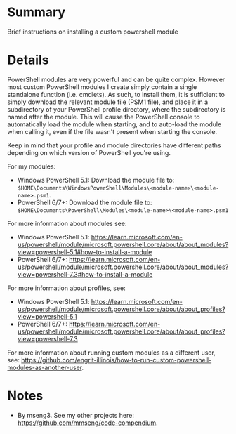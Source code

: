 # Summary
Brief instructions on installing a custom powershell module

# Details
PowerShell modules are very powerful and can be quite complex. However most custom PowerShell modules I create simply contain a single standalone function (i.e. cmdlets). As such, to install them, it is sufficient to simply download the relevant module file (PSM1 file), and place it in a subdirectory of your PowerShell profile directory, where the subdirectory is named after the module. This will cause the PowerShell console to automatically load the module when starting, and to auto-load the module when calling it, even if the file wasn't present when starting the console.  

Keep in mind that your profile and module directories have different paths depending on which version of PowerShell you're using.

For my modules:
  - Windows PowerShell 5.1: Download the module file to: `$HOME\Documents\WindowsPowerShell\Modules\<module-name>\<module-name>.psm1`.
  - PowerShell 6/7+: Download the module file to: `$HOME\Documents\PowerShell\Modules\<module-name>\<module-name>.psm1`

For more information about modules see:
  - Windows PowerShell 5.1: https://learn.microsoft.com/en-us/powershell/module/microsoft.powershell.core/about/about_modules?view=powershell-5.1#how-to-install-a-module
  - PowerShell 6/7+: https://learn.microsoft.com/en-us/powershell/module/microsoft.powershell.core/about/about_modules?view=powershell-7.3#how-to-install-a-module

For more information about profiles, see: 
  - Windows PowerShell 5.1: https://learn.microsoft.com/en-us/powershell/module/microsoft.powershell.core/about/about_profiles?view=powershell-5.1
  - PowerShell 6/7+: https://learn.microsoft.com/en-us/powershell/module/microsoft.powershell.core/about/about_profiles?view=powershell-7.3

For more information about running custom modules as a different user, see: https://github.com/engrit-illinois/how-to-run-custom-powershell-modules-as-another-user.

# Notes
- By mseng3. See my other projects here: https://github.com/mmseng/code-compendium.
